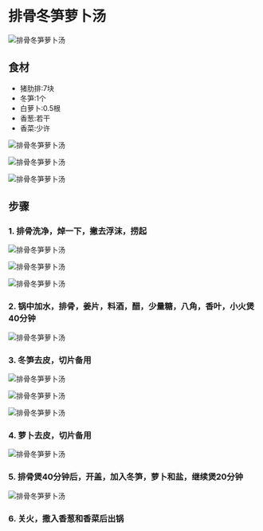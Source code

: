 排骨冬笋萝卜汤
===============================
![排骨冬笋萝卜汤](2016-05-14-pai-gu-dong-sun-luo-bo-tang-12.jpg)


## 食材 ##
* 猪肋排:7块
* 冬笋:1个
* 白萝卜:0.5根
* 香葱:若干
* 香菜:少许


![排骨冬笋萝卜汤](2016-05-14-pai-gu-dong-sun-luo-bo-tang-04.jpg)


![排骨冬笋萝卜汤](2016-05-14-pai-gu-dong-sun-luo-bo-tang-00.jpg)


![排骨冬笋萝卜汤](2016-05-14-pai-gu-dong-sun-luo-bo-tang-05.jpg)


## 步骤 ##
### 1. 排骨洗净，焯一下，撇去浮沫，捞起 ###


![排骨冬笋萝卜汤](2016-05-14-pai-gu-dong-sun-luo-bo-tang-06.jpg)


![排骨冬笋萝卜汤](2016-05-14-pai-gu-dong-sun-luo-bo-tang-07.jpg)


![排骨冬笋萝卜汤](2016-05-14-pai-gu-dong-sun-luo-bo-tang-08.jpg)


### 2. 锅中加水，排骨，姜片，料酒，醋，少量糖，八角，香叶，小火煲40分钟 ###
![排骨冬笋萝卜汤](2016-05-14-pai-gu-dong-sun-luo-bo-tang-09.jpg)


### 3. 冬笋去皮，切片备用 ###


![排骨冬笋萝卜汤](2016-05-14-pai-gu-dong-sun-luo-bo-tang-01.jpg)


![排骨冬笋萝卜汤](2016-05-14-pai-gu-dong-sun-luo-bo-tang-02.jpg)


![排骨冬笋萝卜汤](2016-05-14-pai-gu-dong-sun-luo-bo-tang-03.jpg)


### 4. 萝卜去皮，切片备用 ###


![排骨冬笋萝卜汤](2016-05-14-pai-gu-dong-sun-luo-bo-tang-10.jpg)


### 5. 排骨煲40分钟后，开盖，加入冬笋，萝卜和盐，继续煲20分钟 ###
![排骨冬笋萝卜汤](2016-05-14-pai-gu-dong-sun-luo-bo-tang-11.jpg)


### 6. 关火，撒入香葱和香菜后出锅 ###



